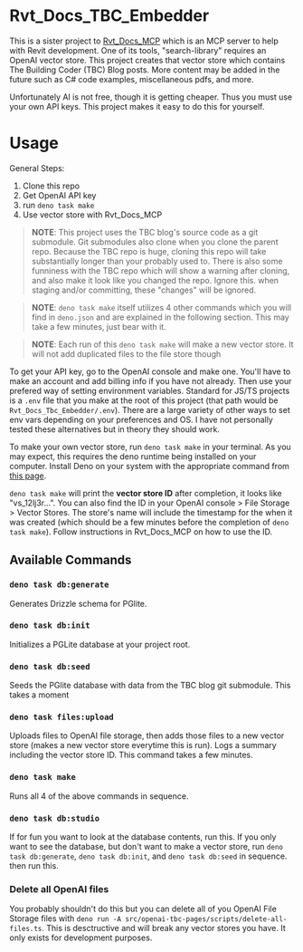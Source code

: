# Rvt_Docs_TBC_Embedder

This is a sister project to
[Rvt_Docs_MCP](https://github.com/kaitpw/Rvt_Docs_MCP) which is an MCP server to
help with Revit development. One of its tools, "search-library" requires an
OpenAI vector store. This project creates that vector store which contains The
Building Coder (TBC) Blog posts. More content may be added in the future such as
C# code examples, miscellaneous pdfs, and more.

Unfortunately AI is not free, though it is getting cheaper. Thus you must use
your own API keys. This project makes it easy to do this for yourself.

# Usage

General Steps:

1. Clone this repo
2. Get OpenAI API key
3. run `deno task make`
4. Use vector store with Rvt_Docs_MCP

> **NOTE**: This project uses the TBC blog's source code as a git submodule. Git
> submodules also clone when you clone the parent repo. Because the TBC repo is
> huge, cloning this repo will take substantially longer than your probably used
> to. There is also some funniness with the TBC repo which will show a warning
> after cloning, and also make it look like you changed the repo. Ignore this.
> when staging and/or committing, these "changes" will be ignored.

> **NOTE**: `deno task make` itself utilizes 4 other commands which you will
> find in `deno.json` and are explained in the following section. This may take
> a few minutes, just bear with it.

> **NOTE**: Each run of this `deno task make` will make a new vector store. It
> will not add duplicated files to the file store though

To get your API key, go to the OpenAI console and make one. You'll have to make
an account and add billing info if you have not already. Then use your prefered
way of setting environment variables. Standard for JS/TS projects is a `.env`
file that you make at the root of this project (that path would be
`Rvt_Docs_Tbc_Embedder/.env`). There are a large variety of other ways to set
env vars depending on your preferences and OS. I have not personally tested
these alternatives but in theory they should work.

To make your own vector store, run `deno task make` in your terminal. As you may
expect, this requires the deno runtime being installed on your computer. Install
Deno on your system with the appropriate command from
[this page](https://docs.deno.com/runtime/getting_started/installation/).

`deno task make` will print the **vector store ID** after completion, it looks
like "vs_12lj3r...". You can also find the ID in your OpenAI console > File
Storage > Vector Stores. The store's name will include the timestamp for the
when it was created (which should be a few minutes before the completion of
`deno task make`). Follow instructions in Rvt_Docs_MCP on how to use the ID.

## Available Commands

### `deno task db:generate`

Generates Drizzle schema for PGlite.

### `deno task db:init`

Initializes a PGLite database at your project root.

### `deno task db:seed`

Seeds the PGlite database with data from the TBC blog git submodule. This takes
a moment

### `deno task files:upload`

Uploads files to OpenAI file storage, then adds those files to a new vector
store (makes a new vector store everytime this is run). Logs a summary including
the vector store ID. This command takes a few minutes.

### `deno task make`

Runs all 4 of the above commands in sequence.

### `deno task db:studio`

If for fun you want to look at the database contents, run this. If you only want
to see the database, but don't want to make a vector store, run
`deno task db:generate`, `deno task db:init`, and `deno task db:seed` in
sequence. then run this.

### Delete all OpenAI files

You probably shouldn't do this but you can delete all of you OpenAI File Storage
files with `deno run -A src/openai-tbc-pages/scripts/delete-all-files.ts`. This
is desctructive and will break any vector stores you have. It only exists for
development purposes.
